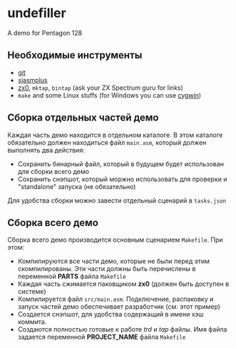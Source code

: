 # undefiller

A demo for Pentagon 128

## Необходимые инструменты
* [git](https://git-scm.com/)
* [sjasmplus](https://github.com/z00m128/sjasmplus)
* [zx0](https://github.com/einar-saukas/ZX0), `mktap`, `bintap` (ask your ZX Spectrum guru for links)
* `make` and some Linux stuffs (for Windows you can use [cygwin](https://www.cygwin.com/))

## Сборка отдельных частей демо
Каждая часть демо находится в отдельном каталоге. В этом каталоге обязательно должен находиться файл `main.asm`, который должен выполнять два действия:
* Cохранить бинарный файл, который в будущем будет использован для сборки всего демо
* Сохранить снэпшот, который моржно использовать для проверки и "standalone" запуска (не обязательно)

Для удобства сборки можно завести отдельный сценарий в `tasks.json`

## Сборка всего демо
Сборка всего демо производится основным сценарием `Makefile`. При этом:
* Компилируются все части демо, которые не были перед этим скомпилированы. Эти части должны быть перечислены в переменной **PARTS** файла `Makefile`
* Каждая часть сжимается паковщиком **zx0** (должен быть доступен в системе)
* Компилируется файл `src/main.asm`. Подключение, распаковку и запуск частей демо обеспечивает разработчик (см. этот пример)
* Создается снэпшот, для удобства содержащий в имени хэш коммита.
* Создаются полностью готовые к работе *trd* и *tap* файлы. Имя файла задается переменной **PROJECT_NAME** файла `Makefile`
